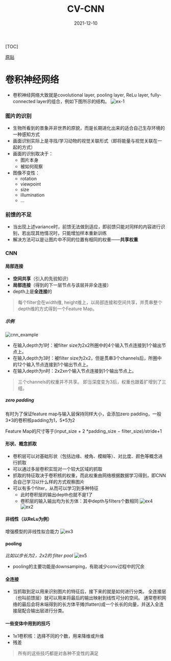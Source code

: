 ﻿---
title: CV-CNN
date: 2021-12-10
categories: 
    - Learning
tags:  
    - DL
    - CV
    - CNN
---
[TOC]

[原贴](https://zhuanlan.zhihu.com/p/27642620)
# 卷积神经网络

- 卷积神经网络大致就是covolutional layer, pooling layer, ReLu layer, fully-connected layer的组合，例如下图所示的结构。
![ex-1](https://pic4.zhimg.com/80/v2-cf87890eb8f2358f23a1ac78eb764257_hd.png)

<!-- more -->

### 图片的识别
- 生物所看到的景象并非世界的原貌，而是长期进化出来的适合自己生存环境的一种感知方式
- 画面识别实际上是寻找/学习动物的视觉关联形式（即将能量与视觉关联在一起的方式）
- 画面的识别取决于：
   - 图片本身
   - 被如何观察
- 图像不变性：
    - rotation
    - viewpoint
    - size
    - illumination
    - ...
### 前馈的不足
-  当出现上述variance时，前馈无法做到适应，即前馈只能对同样的内容进行识别，若出现其他情况时，只能增加样本重新训练
- 解决方法可以是让图片中不同的位置有相同的权重——**共享权重**
### CNN
#### 局部连接
- **空间共享**（引入的先验知识）
- **局部连接**（得到的下一层节点与该层并非全连接）
- depth上是**全连接**的
> 每个filter会在width维, height维上，以局部连接和空间共享，并贯串整个depth维的方式得到一个Feature Map。

##### 示例
![cnn_example](https://pic3.zhimg.com/80/v2-23db15ec3f783bbb5cf811711e46dbba_hd.png)

- 在输入depth为1时：被filter size为2x2所圈中的4个输入节点连接到1个输出节点上。
- 在输入depth为3时：被filter size为2x2，但是贯串3个channels后，所圈中的12个输入节点连接到1个输出节点上。
- 在输入depth为n时：2x2xn个输入节点连接到1个输出节点上。
> 三个channels的权重并不共享。 即当深度变为3后，权重也跟着扩增到了三组。

##### zero padding
有时为了保证feature map与输入层保持同样大小，会添加zero padding，一般3\*3的卷积核padding为1，5\*5为2

Feature Map的尺寸等于(input_size + 2 \*padding_size − filter_size)/stride+1
#### 形状、概念抓取
- 卷积层可以对基础形状（包括边缘、棱角、模糊等）、对比度、颜色等概念进行抓取
- 可以通过多层卷积实现对一个较大区域的抓取
- 抓取的特征取决于卷积核的权重，而此权重由网络根据数据学习得到，即CNN会自己学习以什么样的方式观察图片
- 可以有多个filter，从而可以学习到多种特征
    - 此时卷积层的输出depth也就不是1了
    - 卷积层的输入输出均为长方体：其中depth与filters个数相同
![ex4](https://pic1.zhimg.com/80/v2-a9983c3cee935b68c73965bc1abe268c_hd.png)
![ex2](https://pic1.zhimg.com/80/v2-d11e1d2f2c41b6df713573f8155bc324_hd.png)
#### 非线性（以ReLu为例）
增强模型的非线性拟合能力
![ex3](https://pic3.zhimg.com/80/v2-54a469b2873542e75abf2bc5d8fcaa1a_hd.png)
#### pooling
*比如以步长为2，2x2的 filter pool*
![ex5](https://pic4.zhimg.com/80/v2-cd717414dcf32dac4df73c00f1e7c6c3_hd.jpg)
- pooling的主要功能是downsamping，有助减少conv过程中的冗余
#### 全连接
- 当抓取到足以用来识别图片的特征后，接下来的就是如何进行分类。 全连接层（也叫前馈层）就可以用来将最后的输出映射到线性可分的空间。 通常卷积网络的最后会将末端得到的长方体平摊(flatten)成一个长长的向量，并送入全连接层配合输出层进行分类。
#### 一些变体中用到的技巧
- 1x1卷积核：选择不同的个数，用来降维或升维
- 残差
> 所有的这些技巧都是对各种不变性的满足



















